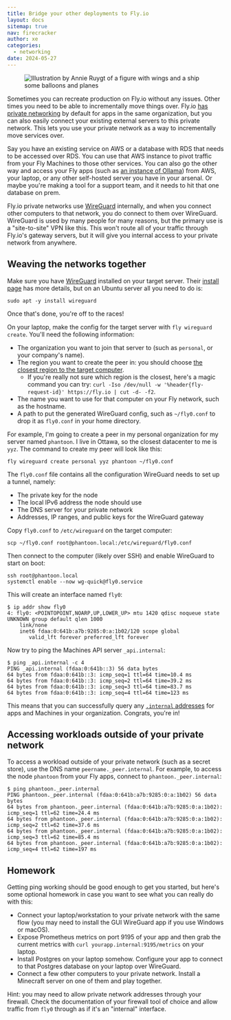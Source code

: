```yaml
---
title: Bridge your other deployments to Fly.io
layout: docs
sitemap: true
nav: firecracker
author: xe
categories:
  - networking
date: 2024-05-27
---
```


<figure class="flex justify-center">
  <img src="/static/images/bridge-deployment.png" alt="Illustration by Annie Ruygt of a figure with wings and a ship some balloons and planes" class="w-full max-w-lg mx-auto">
</figure>

Sometimes you can recreate production on Fly.io without any issues. Other times you need to be able to incrementally move things over. Fly.io [has private networking](/docs/networking/private-networking/) by default for apps in the same organization, but you can also easily connect your existing external servers to this private network. This lets you use your private network as a way to incrementally move services over.

Say you have an existing service on AWS or a database with RDS that needs to be accessed over RDS. You can use that AWS instance to pivot traffic from your Fly Machines to those other services. You can also go the other way and access your Fly apps (such as [an instance of Ollama](https://fly.io/blog/scaling-llm-ollama/)) from AWS, your laptop, or any other self-hosted server you have in your arsenal. Or maybe you're making a tool for a support team, and it needs to hit that one database on prem.

Fly.io private networks use [WireGuard](https://www.wireguard.com/) internally, and when you connect other computers to that network, you do connect to them over WireGuard. WireGuard is used by many people for many reasons, but the primary use is a "site-to-site" VPN like this. This won't route all of your traffic through Fly.io's gateway servers, but it will give you internal access to your private network from anywhere.

## Weaving the networks together

Make sure you have [WireGuard](https://www.wireguard.com/install/) installed on your target server. Their [install page](https://www.wireguard.com/install/) has more details, but on an Ubuntu server all you need to do is:

```docker
sudo apt -y install wireguard
```

Once that's done, you're off to the races!

On your laptop, make the config for the target server with `fly wireguard create`. You'll need the following information:

- The organization you want to join that server to (such as `personal`, or your company's name).
- The region you want to create the peer in: you should choose [the closest region to the target computer](/docs/reference/regions/).
  - If you're really not sure which region is the closest, here's a magic command you can try: `curl -Iso /dev/null -w '%header{fly-request-id}' https://fly.io | cut -d- -f2`.
- The name you want to use for that computer on your Fly network, such as the hostname.
- A path to put the generated WireGuard config, such as `~/fly0.conf` to drop it as `fly0.conf` in your home directory.

For example, I'm going to create a peer in my personal organization for my server named `phantoon`. I live in Ottawa, so the closest datacenter to me is `yyz`. The command to create my peer will look like this:

```docker
fly wireguard create personal yyz phantoon ~/fly0.conf
```

The `fly0.conf` file contains all the configuration WireGuard needs to set up a tunnel, namely:

- The private key for the node
- The local IPv6 address the node should use
- The DNS server for your private network
- Addresses, IP ranges, and public keys for the WireGuard gateway

Copy `fly0.conf` to `/etc/wireguard` on the target computer:

```docker
scp ~/fly0.conf root@phantoon.local:/etc/wireguard/fly0.conf
```

Then connect to the computer (likely over SSH) and enable WireGuard to start on boot:

```docker
ssh root@phantoon.local
systemctl enable --now wg-quick@fly0.service
```

This will create an interface named `fly0`:

```docker
$ ip addr show fly0
4: fly0: <POINTOPOINT,NOARP,UP,LOWER_UP> mtu 1420 qdisc noqueue state UNKNOWN group default qlen 1000
    link/none
    inet6 fdaa:0:641b:a7b:9285:0:a:1b02/120 scope global
       valid_lft forever preferred_lft forever
```

Now try to ping the Machines API server `_api.internal`:

```docker
$ ping _api.internal -c 4
PING _api.internal (fdaa:0:641b::3) 56 data bytes
64 bytes from fdaa:0:641b::3: icmp_seq=1 ttl=64 time=10.4 ms
64 bytes from fdaa:0:641b::3: icmp_seq=2 ttl=64 time=39.2 ms
64 bytes from fdaa:0:641b::3: icmp_seq=3 ttl=64 time=83.7 ms
64 bytes from fdaa:0:641b::3: icmp_seq=4 ttl=64 time=123 ms
```

This means that you can successfully query any [`.internal` addresses](/docs/networking/private-networking/#fly-io-internal-dns) for apps and Machines in your organization. Congrats, you're in!

## Accessing workloads outside of your private network

To access a workload outside of your private network (such as a secret store), use the DNS name `peername._peer.internal`. For example, to access the node `phantoon` from your Fly apps, connect to `phantoon._peer.internal`:

```docker
$ ping phantoon._peer.internal
PING phantoon._peer.internal (fdaa:0:641b:a7b:9285:0:a:1b02) 56 data bytes
64 bytes from phantoon._peer.internal (fdaa:0:641b:a7b:9285:0:a:1b02): icmp_seq=1 ttl=62 time=24.4 ms
64 bytes from phantoon._peer.internal (fdaa:0:641b:a7b:9285:0:a:1b02): icmp_seq=2 ttl=62 time=37.6 ms
64 bytes from phantoon._peer.internal (fdaa:0:641b:a7b:9285:0:a:1b02): icmp_seq=3 ttl=62 time=85.4 ms
64 bytes from phantoon._peer.internal (fdaa:0:641b:a7b:9285:0:a:1b02): icmp_seq=4 ttl=62 time=197 ms
```

## Homework

Getting ping working should be good enough to get you started, but here's some optional homework in case you want to see what you can really do with this:

- Connect your laptop/workstation to your private network with the same flow (you may need to install the GUI WireGuard app if you use Windows or macOS).
- Expose Prometheus metrics on port 9195 of your app and then grab the current metrics with `curl yourapp.internal:9195/metrics` on your laptop.
- Install Postgres on your laptop somehow. Configure your app to connect to that Postgres database on your laptop over WireGuard.
- Connect a few other computers to your private network. Install a Minecraft server on one of them and play together.

Hint: you may need to allow private network addresses through your firewall. Check the documentation of your firewall tool of choice and allow traffic from `fly0` through as if it's an "internal" interface.

